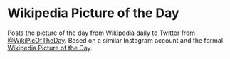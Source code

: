 # Wikipedia Picture of the Day

Posts the picture of the day from Wikipedia daily to Twitter from [@WikiPicOfTheDay](https://twitter.com/WikiPicOfTheDay). Based on a similar Instagram account and the formal [Wikipedia Picture of the Day](https://en.m.wikipedia.org/wiki/Wikipedia:Picture_of_the_day).
